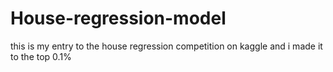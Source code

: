 # House-regression-model
this is my entry to the house regression competition on kaggle and i made it to the top 0.1%

